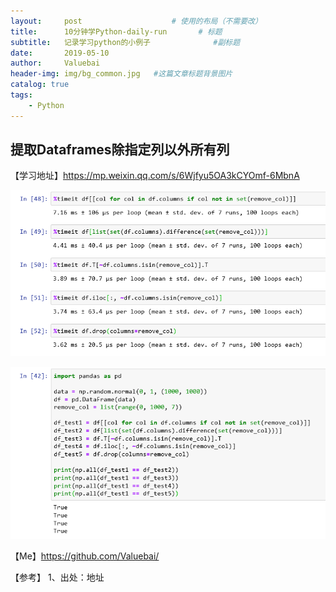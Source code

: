 ```yaml
---
layout:     post					# 使用的布局（不需要改）
title:      10分钟学Python-daily-run		# 标题
subtitle:   记录学习python的小例子    			#副标题
date:       2019-05-10
author:     Valuebai
header-img: img/bg_common.jpg 	#这篇文章标题背景图片
catalog: true
tags:
    - Python
---
```


## 提取Dataframes除指定列以外所有列

【学习地址】https://mp.weixin.qq.com/s/6Wjfyu5OA3kCYOmf-6MbnA

![enter description here](https://www.github.com/Valuebai/Valuebai.github.io/raw/master/img/20191221575267154081.png)

![enter description here](https://www.github.com/Valuebai/Valuebai.github.io/raw/master/img/20191221575267142439.png)


【Me】https://github.com/Valuebai/


【参考】
1、出处：地址